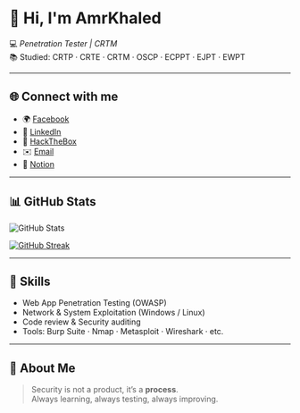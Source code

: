 # 👋 Hi, I'm **AmrKhaled**

💻 *Penetration Tester | CRTM*  
📚 Studied: CRTP · CRTE · CRTM · OSCP · ECPPT · EJPT · EWPT  

---

## 🌐 Connect with me
- 🌍 [Facebook](https://www.facebook.com/Abdelmawla.Elamrosy)  
- 💼 [LinkedIn](https://www.linkedin.com/in/abdelmawla-elamrosy/)  
- 🎯 [HackTheBox](https://app.hackthebox.com/profile/1385517)  
- ✉️ [Email](mailto:amrabdelkariem2@gmail.com)  
- 📝 [Notion](https://www.notion.so/Prime-CPTS-24c592342ef580749d8bca4663eca112?source=copy_link)  

---

## 📊 GitHub Stats
![GitHub Stats](https://github-readme-stats.vercel.app/api?username=amrabdelkariem2&show_icons=true&theme=gruvbox&count_private=true)  

[![GitHub Streak](https://github-readme-streak-stats.herokuapp.com?user=amrabdelkariem2&theme=gruvbox)](https://git.io/streak-stats)

---

## 🧰 Skills
- Web App Penetration Testing (OWASP)
- Network & System Exploitation (Windows / Linux)
- Code review & Security auditing
- Tools: Burp Suite · Nmap · Metasploit · Wireshark · etc.

---

## 🎯 About Me
> Security is not a product, it’s a **process**.  
> Always learning, always testing, always improving.  

